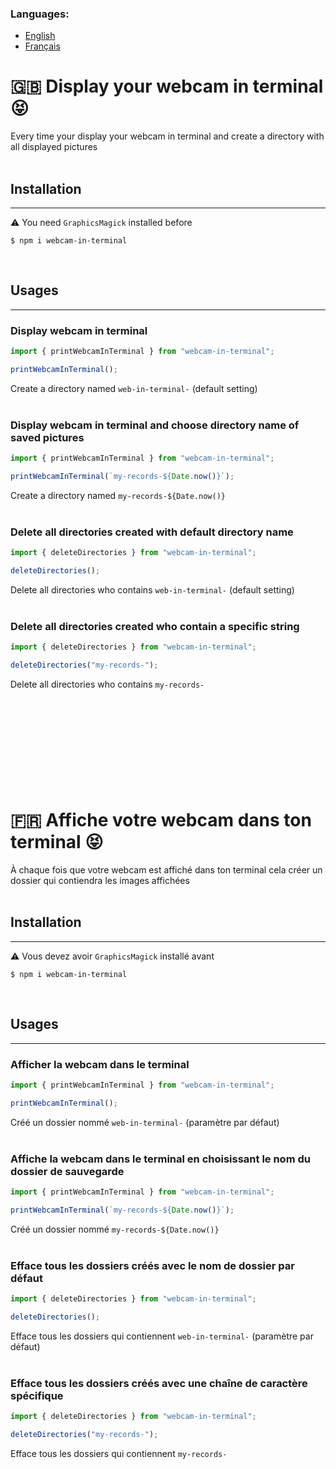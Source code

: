 ### Languages:

- [English](#english)
- [Français](#french)

# <a id="english">🇬🇧 Display your webcam in terminal 😝</a>

Every time your display your webcam in terminal and create a directory with all displayed pictures
<br>
<br>

## Installation

---

⚠️ You need `GraphicsMagick` installed before

```
$ npm i webcam-in-terminal
```

<br>

## Usages

---

### Display webcam in terminal

```javascript
import { printWebcamInTerminal } from "webcam-in-terminal";

printWebcamInTerminal();
```

Create a directory named `web-in-terminal-` (default setting)
<br>
<br>

### Display webcam in terminal and choose directory name of saved pictures

```javascript
import { printWebcamInTerminal } from "webcam-in-terminal";

printWebcamInTerminal(`my-records-${Date.now()}`);
```

Create a directory named `my-records-${Date.now()}`
<br>
<br>

### Delete all directories created with default directory name

```javascript
import { deleteDirectories } from "webcam-in-terminal";

deleteDirectories();
```

Delete all directories who contains `web-in-terminal-` (default setting)
<br>
<br>

### Delete all directories created who contain a specific string

```javascript
import { deleteDirectories } from "webcam-in-terminal";

deleteDirectories("my-records-");
```

Delete all directories who contains `my-records-`
<br>
<br>
<br>
<br>
<br>
<br>
<br>
<br>
<br>
<br>

# <a id="french">🇫🇷 Affiche votre webcam dans ton terminal 😝</a>

À chaque fois que votre webcam est affiché dans ton terminal cela créer un dossier qui contiendra les images affichées
<br>
<br>

## Installation

---

⚠️ Vous devez avoir `GraphicsMagick` installé avant

```
$ npm i webcam-in-terminal
```

<br>

## Usages

---

### Afficher la webcam dans le terminal

```javascript
import { printWebcamInTerminal } from "webcam-in-terminal";

printWebcamInTerminal();
```

Créé un dossier nommé `web-in-terminal-` (paramètre par défaut)
<br>
<br>

### Affiche la webcam dans le terminal en choisissant le nom du dossier de sauvegarde

```javascript
import { printWebcamInTerminal } from "webcam-in-terminal";

printWebcamInTerminal(`my-records-${Date.now()}`);
```

Créé un dossier nommé `my-records-${Date.now()}`
<br>
<br>

### Efface tous les dossiers créés avec le nom de dossier par défaut

```javascript
import { deleteDirectories } from "webcam-in-terminal";

deleteDirectories();
```

Efface tous les dossiers qui contiennent `web-in-terminal-` (paramètre par défaut)
<br>
<br>

### Efface tous les dossiers créés avec une chaîne de caractère spécifique

```javascript
import { deleteDirectories } from "webcam-in-terminal";

deleteDirectories("my-records-");
```

Efface tous les dossiers qui contiennent `my-records-`
